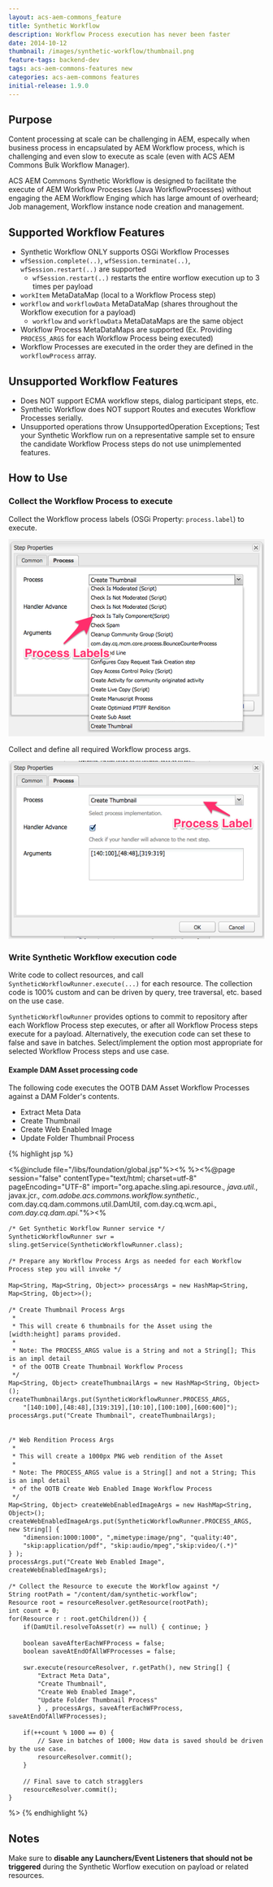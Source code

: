 ```yaml
---
layout: acs-aem-commons_feature
title: Synthetic Workflow
description: Workflow Process execution has never been faster
date: 2014-10-12	
thumbnail: /images/synthetic-workflow/thumbnail.png
feature-tags: backend-dev
tags: acs-aem-commons-features new
categories: acs-aem-commons features
initial-release: 1.9.0
---
```


## Purpose

Content processing at scale can be challenging in AEM, especally when business process in encapsulated by AEM Workflow process, which is challenging and even slow to execute as scale (even with ACS AEM Commons Bulk Workflow Manager).

ACS AEM Commons Synthetic Workflow is designed to facilitate the execute of AEM Workflow Processes (Java WorkflowProcesses) without engaging the AEM Workflow Enging which has large amount of overheard; Job management, Workflow instance node creation and management.

## Supported Workflow Features

* Synthetic Workflow ONLY supports OSGi Workflow Processes
* `wfSession.complete(..)`, `wfSession.terminate(..)`, `wfSession.restart(..)` are supported
  * `wfSession.restart(..)` restarts the entire worflow execution up to 3 times per payload
* `workItem` MetaDataMap (local to a Workflow Process step)
* `workflow` and `workflowData` MetaDataMap (shares throughout the Workflow execution for a payload)
  * `workflow` and `workflowData` MetaDataMaps are the same object
* Workflow Process MetaDataMaps are supported (Ex. Providing `PROCESS_ARGS` for each Workflow Process being executed)
* Workflow Processes are executed in the order they are defined in the `workflowProcess` array.

## Unsupported Workflow Features

* Does NOT support ECMA workflow steps, dialog participant steps, etc.
* Synthetic Workflow does NOT support Routes and executes Workflow Processes serially.
* Unsupported operations throw UnsupportedOperation Exceptions; Test your Synthetic Workflow run on a representative sample set to ensure the candidate Workflow Process steps do not use unimplemented features.


## How to Use

### Collect the Workflow Process to execute

Collect the Workflow process labels (OSGi Property: `process.label`) to execute.

![image](/acs-aem-commons/images/synthetic-workflow/process-label.png)

Collect and define all required Workflow process args.

![image](/acs-aem-commons/images/synthetic-workflow/process-args.png)


### Write Synthetic Workflow execution code

Write code to collect resources, and call `SyntheticWorkflowRunner.execute(...)` for each resource. The collection code is 100% custom and can be driven by query, tree traversal, etc. based on the use case.

`SyntheticWorkflowRunner` provides options to commit to repository after each Workflow Process step executes, or after all Workflow Process steps execute for a payload. Alternatively, the execution code can set these to false and save in batches. Select/implement the option most appropriate for selected Workflow Process steps and use case.

#### Example DAM Asset processing code

The following code executes the OOTB DAM Asset Workflow Processes against a DAM Folder's contents.

* Extract Meta Data
* Create Thumbnail
* Create Web Enabled Image
* Update Folder Thumbnail Process


{% highlight jsp %}

<%@include file="/libs/foundation/global.jsp"%><%
%><%@page session="false" contentType="text/html; charset=utf-8" 
	pageEncoding="UTF-8"
    import="org.apache.sling.api.resource.*,
    java.util.*,
    javax.jcr.*,
    com.adobe.acs.commons.workflow.synthetic.*,
    com.day.cq.dam.commons.util.DamUtil,
    com.day.cq.wcm.api.*,
    com.day.cq.dam.api.*"%><%

    /* Get Synthetic Workflow Runner service */
    SyntheticWorkflowRunner swr = sling.getService(SyntheticWorkflowRunner.class);   

    /* Prepare any Workflow Process Args as needed for each Workflow Process step you will invoke */

    Map<String, Map<String, Object>> processArgs = new HashMap<String, Map<String, Object>>(); 
    
    /* Create Thumbnail Process Args
     * 
     * This will create 6 thumbnails for the Asset using the [width:height] params provided.
     * 
     * Note: The PROCESS_ARGS value is a String and not a String[]; This is an impl detail
     * of the OOTB Create Thumbnail Workflow Process
     */   
    Map<String, Object> createThumbnailArgs = new HashMap<String, Object>();
    createThumbnailArgs.put(SyntheticWorkflowRunner.PROCESS_ARGS, 
        "[140:100],[48:48],[319:319],[10:10],[100:100],[600:600]");
    processArgs.put("Create Thumbnail", createThumbnailArgs);    
    
    
    /* Web Rendition Process Args
     * 
     * This will create a 1000px PNG web rendition of the Asset
     * 
     * Note: The PROCESS_ARGS value is a String[] and not a String; This is an impl detail
     * of the OOTB Create Web Enabled Image Workflow Process
     */
    Map<String, Object> createWebEnabledImageArgs = new HashMap<String, Object>();
    createWebEnabledImageArgs.put(SyntheticWorkflowRunner.PROCESS_ARGS, new String[] { 
        "dimension:1000:1000", ",mimetype:image/png", "quality:40",
        "skip:application/pdf", "skip:audio/mpeg","skip:video/(.*)" 
    } );
    processArgs.put("Create Web Enabled Image", createWebEnabledImageArgs);

    /* Collect the Resource to execute the Workflow against */
    String rootPath = "/content/dam/synthetic-workflow";
    Resource root = resourceResolver.getResource(rootPath);
    int count = 0;
    for(Resource r : root.getChildren()) {
        if(DamUtil.resolveToAsset(r) == null) { continue; }

        boolean saveAfterEachWFProcess = false;
        boolean saveAtEndOfAllWFProcesses = false;
        
        swr.execute(resourceResolver, r.getPath(), new String[] { 
        	"Extract Meta Data",
        	"Create Thumbnail",
        	"Create Web Enabled Image",
        	"Update Folder Thumbnail Process"
        	} , processArgs, saveAfterEachWFProcess, saveAtEndOfAllWFProcesses);

        if(++count % 1000 == 0) {
        	// Save in batches of 1000; How data is saved should be driven by the use case.
        	resourceResolver.commit();
        }	

        // Final save to catch stragglers
    	resourceResolver.commit();
    }    
%>
{% endhighlight %}


## Notes

Make sure to **disable any Launchers/Event Listeners that should not be triggered** during the Synthetic Worflow execution on payload or related resources.